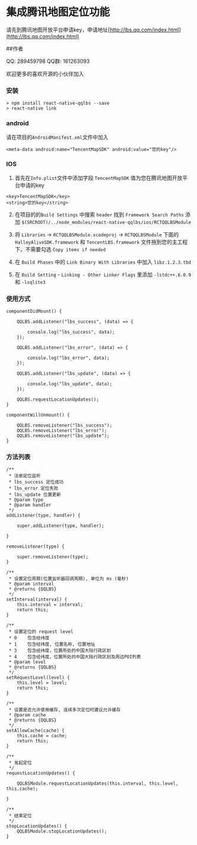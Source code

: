 # 集成腾讯地图定位功能

请先到腾讯地图开放平台申请key，申请地址[http://lbs.qq.com/index.html](http://lbs.qq.com/index.html)

##作者

QQ: 289459798
QQ群: 161263093

欢迎更多的喜欢开源的小伙伴加入

### 安装

```
> npm install react-native-qqlbs --save
> react-native link
```

### android

请在项目的`AndroidManifest.xml`文件中加入

```
<meta-data android:name="TencentMapSDK" android:value="您的key"/>
```

### IOS

1. 首先在`Info.plist`文件中添加字段 `TencentMapSDK` 值为您在腾讯地图开放平台申请的key

```
<key>TencentMapSDK</key>
<string>您的key</string>
```

2. 在项目的的`Build Settings` 中搜索 `header` 找到 `Framework Search Paths` 添加 `$(SRCROOT)/../node_modules/react-native-qqlbs/ios/RCTQQLBSModule`

3. 将 `Libraries` -> `RCTQQLBSModule.xcodeproj` -> `RCTQQLBSModule` 下面的 `HalleyAliveSDK.framework` 和 `TencentLBS.framework` 文件拖到您的主工程下，不需要勾选 `Copy items if needed`

4. 在 `Build Phases` 中的 `Link Binary With Libraries` 中加入 `libz.1.2.3.tbd`

5. 在 `Build Setting` - `Linking - Other Linker Flags` 里添加 `-lstdc++.6.0.9` 和 `-lsqlite3`

### 使用方式

```
componentDidMount() {

    QQLBS.addListener("lbs_success", (data) => {

        console.log("lbs_success", data);
    });

    QQLBS.addListener("lbs_error", (data) => {

        console.log("lbs_error", data);
    });

    QQLBS.addListener("lbs_update", (data) => {

        console.log("lbs_update", data);
    });
    
    QQLBS.requestLocationUpdates();
}

componentWillUnmount() {

    QQLBS.removeListener("lbs_success");
    QQLBS.removeListener("lbs_error");
    QQLBS.removeListener("lbs_update");
}

```

### 方法列表

```
/**
 * 注册定位监听
 * lbs_success 定位成功
 * lbs_error 定位失败
 * lbs_update 位置更新
 * @param type
 * @param handler
 */
addListener(type, handler) {

    super.addListener(type, handler);

}

removeListener(type) {

    super.removeListener(type);
}

/**
 * 设置定位周期(位置监听器回调周期), 单位为 ms (毫秒)
 * @param interval
 * @returns {QQLBS}
 */
setInterval(interval) {
    this.interval = interval;
    return this;
}

/**
 * 设置定位的 request level
 * 0	包含经纬度
 * 1	包含经纬度, 位置名称, 位置地址
 * 3	包含经纬度，位置所处的中国大陆行政区划
 * 4	包含经纬度，位置所处的中国大陆行政区划及周边POI列表
 * @param level
 * @returns {QQLBS}
 */
setRequestLevel(level) {
    this.level = level;
    return this;
}

/**
 * 设置是否允许使用缓存, 连续多次定位时建议允许缓存
 * @param cache
 * @returns {QQLBS}
 */
setAllowCache(cache) {
    this.cache = cache;
    return this;
}

/**
 * 发起定位
 */
requestLocationUpdates() {

    QQLBSModule.requestLocationUpdates(this.interval, this.level, this.cache);

}

/**
 * 结束定位
 */
stopLocationUpdates() {
    QQLBSModule.stopLocationUpdates();
}
```